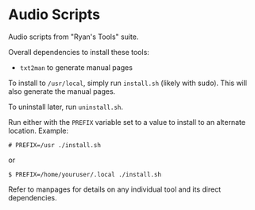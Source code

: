 # Audio Scripts

Audio scripts from "Ryan's Tools" suite.

Overall dependencies to install these tools:

* `txt2man` to generate manual pages

To install to `/usr/local`, simply run `install.sh` (likely with sudo).
This will also generate the manual pages.

To uninstall later, run `uninstall.sh`.

Run either with the `PREFIX` variable set to a value to install to an alternate
location. Example:

```shell
# PREFIX=/usr ./install.sh
```

or

```shell
$ PREFIX=/home/youruser/.local ./install.sh
```

Refer to manpages for details on any individual tool and its direct dependencies.
